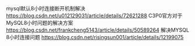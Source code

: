 mysql默认8小时连接断开机制解决 https://blog.csdn.net/u012129031/article/details/72621288
C3P0官方对于MySQL8小时问题的解决方案 https://blog.csdn.net/frankcheng5143/article/details/50589264
解决MYSQL 8小时连接问题 https://blog.csdn.net/risingsun001/article/details/12199075

